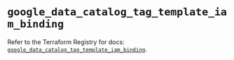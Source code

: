 # `google_data_catalog_tag_template_iam_binding`

Refer to the Terraform Registry for docs: [`google_data_catalog_tag_template_iam_binding`](https://registry.terraform.io/providers/hashicorp/google/6.27.0/docs/resources/data_catalog_tag_template_iam_binding).
